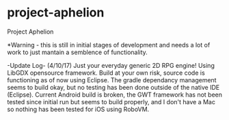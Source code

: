# project-aphelion
Project Aphelion

*Warning - this is still in initial stages of development and needs a lot of work to just mantain a semblence of functionality.

-Update Log-
(4/10/17)
Just your everyday generic 2D RPG engine! Using LibGDX opensource framework.
Build at your own risk, source code is functioning as of now using Eclipse.
The gradle dependancy management seems to build okay, but no testing has
been done outside of the native IDE (Eclipse). Current Android build is broken,
the GWT framework has not been tested since initial run but seems to build properly,
and I don't have a Mac so nothing has been tested for iOS using RoboVM.
